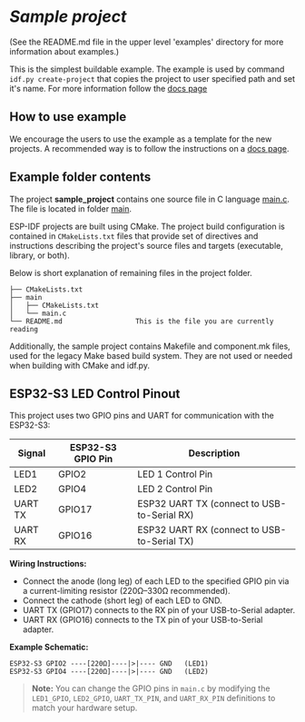 # _Sample project_

(See the README.md file in the upper level 'examples' directory for more information about examples.)

This is the simplest buildable example. The example is used by command `idf.py create-project`
that copies the project to user specified path and set it's name. For more information follow the [docs page](https://docs.espressif.com/projects/esp-idf/en/latest/api-guides/build-system.html#start-a-new-project)



## How to use example
We encourage the users to use the example as a template for the new projects.
A recommended way is to follow the instructions on a [docs page](https://docs.espressif.com/projects/esp-idf/en/latest/api-guides/build-system.html#start-a-new-project).

## Example folder contents

The project **sample_project** contains one source file in C language [main.c](main/main.c). The file is located in folder [main](main).

ESP-IDF projects are built using CMake. The project build configuration is contained in `CMakeLists.txt`
files that provide set of directives and instructions describing the project's source files and targets
(executable, library, or both). 

Below is short explanation of remaining files in the project folder.

```
├── CMakeLists.txt
├── main
│   ├── CMakeLists.txt
│   └── main.c
└── README.md                  This is the file you are currently reading
```
Additionally, the sample project contains Makefile and component.mk files, used for the legacy Make based build system. 
They are not used or needed when building with CMake and idf.py.

## ESP32-S3 LED Control Pinout

This project uses two GPIO pins and UART for communication with the ESP32-S3:

| Signal         | ESP32-S3 GPIO Pin | Description                                 |
|----------------|-------------------|---------------------------------------------|
| LED1           | GPIO2             | LED 1 Control Pin                           |
| LED2           | GPIO4             | LED 2 Control Pin                           |
| UART TX        | GPIO17            | ESP32 UART TX (connect to USB-to-Serial RX) |
| UART RX        | GPIO16            | ESP32 UART RX (connect to USB-to-Serial TX) |

**Wiring Instructions:**
- Connect the anode (long leg) of each LED to the specified GPIO pin via a current-limiting resistor (220Ω–330Ω recommended).
- Connect the cathode (short leg) of each LED to GND.
- UART TX (GPIO17) connects to the RX pin of your USB-to-Serial adapter.
- UART RX (GPIO16) connects to the TX pin of your USB-to-Serial adapter.

**Example Schematic:**
```
ESP32-S3 GPIO2 ----[220Ω]----|>|---- GND   (LED1)
ESP32-S3 GPIO4 ----[220Ω]----|>|---- GND   (LED2)
```

> **Note:** You can change the GPIO pins in `main.c` by modifying the `LED1_GPIO`, `LED2_GPIO`, `UART_TX_PIN`, and `UART_RX_PIN` definitions to match your hardware setup.
